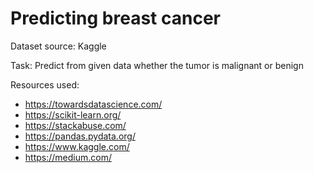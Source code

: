# Predicting breast cancer

Dataset source: Kaggle  

Task: Predict from given data whether the tumor is malignant or benign

Resources used:

- https://towardsdatascience.com/
- https://scikit-learn.org/
- https://stackabuse.com/
- https://pandas.pydata.org/
- https://www.kaggle.com/
- https://medium.com/
